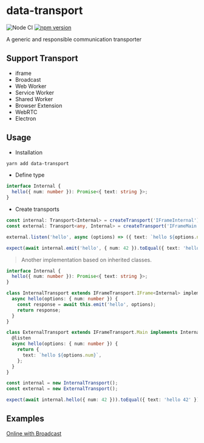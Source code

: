 # data-transport

![Node CI](https://github.com/unadlib/data-transport/workflows/Node%20CI/badge.svg)
[![npm version](https://badge.fury.io/js/data-transport.svg)](http://badge.fury.io/js/data-transport)

A generic and responsible communication transporter

## Support Transport

- iframe
- Broadcast
- Web Worker
- Service Worker
- Shared Worker
- Browser Extension
- WebRTC
- Electron

## Usage

- Installation

```sh
yarn add data-transport
```

- Define type

```ts
interface Internal {
  hello({ num: number }): Promise<{ text: string }>;
}
```

- Create transports

```ts
const internal: Transport<Internal> = createTransport('IFrameInternal');
const external: Transport<any, Internal> = createTransport('IFrameMain');

external.listen('hello', async (options) => ({ text: `hello ${options.num}` }));

expect(await internal.emit('hello', { num: 42 }).toEqual({ text: 'hello 42' });
```

> Another implementation based on inherited classes.

```ts
interface Internal {
  hello({ num: number }): Promise<{ text: string }>;
}

class InternalTransport extends IFrameTransport.IFrame<Internal> implement Internal {
  async hello(options: { num: number }) {
    const response = await this.emit('hello', options);
    return response;
  }
}

class ExternalTransport extends IFrameTransport.Main implements Internal {
  @listen
  async hello(options: { num: number }) {
    return {
      text: `hello ${options.num}`,
    };
  }
}

const internal = new InternalTransport();
const external = new ExternalTransport();

expect(await internal.hello({ num: 42 })).toEqual({ text: 'hello 42' });
```

## Examples

[Online with Broadcast](https://codesandbox.io/s/data-transport-example-lkg8k)
